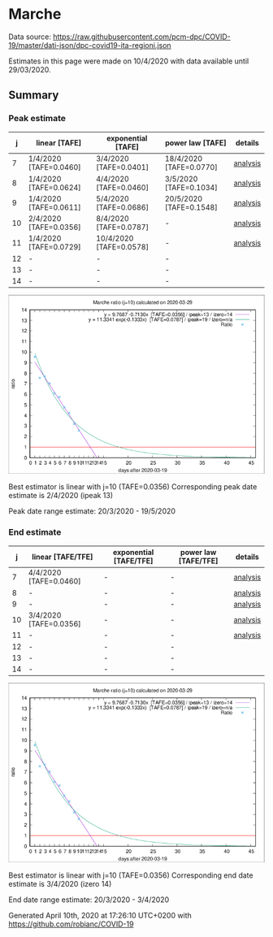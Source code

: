 # Marche


Data source: https://raw.githubusercontent.com/pcm-dpc/COVID-19/master/dati-json/dpc-covid19-ita-regioni.json

Estimates in this page were made on 10/4/2020 with data available until 29/03/2020.


## Summary 

### Peak estimate 
|j|linear [TAFE]|exponential [TAFE]|power law [TAFE]|details|
|---|----|-----------|---------|-------|
|7|1/4/2020 [TAFE=0.0460]|3/4/2020 [TAFE=0.0401]|18/4/2020 [TAFE=0.0770]|[analysis](COVID-19_marche_j7_2020-03-29.md)|
|8|1/4/2020 [TAFE=0.0624]|4/4/2020 [TAFE=0.0460]|3/5/2020 [TAFE=0.1034]|[analysis](COVID-19_marche_j8_2020-03-29.md)|
|9|1/4/2020 [TAFE=0.0611]|5/4/2020 [TAFE=0.0686]|20/5/2020 [TAFE=0.1548]|[analysis](COVID-19_marche_j9_2020-03-29.md)|
|10|2/4/2020 [TAFE=0.0356]|8/4/2020 [TAFE=0.0787]|-|[analysis](COVID-19_marche_j10_2020-03-29.md)|
|11|1/4/2020 [TAFE=0.0729]|10/4/2020 [TAFE=0.0578]|-|[analysis](COVID-19_marche_j11_2020-03-29.md)|
|12|-|-|-||
|13|-|-|-||
|14|-|-|-||

![best peak estimate](COVID-19_marche_j10_2020-03-29.png)

Best estimator is linear with j=10 (TAFE=0.0356)
Corresponding peak date estimate is 2/4/2020 (ipeak 13)


Peak date range estimate: 20/3/2020 - 19/5/2020

### End estimate 
|j|linear [TAFE/TFE]|exponential [TAFE/TFE]|power law [TAFE/TFE]|details|
|---|----|-----------|---------|-------|
|7|4/4/2020 [TAFE=0.0460]|-|-|[analysis](COVID-19_marche_j7_2020-03-29.md)|
|8|-|-|-|[analysis](COVID-19_marche_j8_2020-03-29.md)|
|9|-|-|-|[analysis](COVID-19_marche_j9_2020-03-29.md)|
|10|3/4/2020 [TAFE=0.0356]|-|-|[analysis](COVID-19_marche_j10_2020-03-29.md)|
|11|-|-|-|[analysis](COVID-19_marche_j11_2020-03-29.md)|
|12|-|-|-||
|13|-|-|-||
|14|-|-|-||

![best zero estimate](COVID-19_marche_j10_2020-03-29.png)

Best estimator is linear with j=10 (TAFE=0.0356)
Corresponding end date estimate is 3/4/2020 (izero 14)


End date range estimate: 20/3/2020 - 3/4/2020

Generated April 10th, 2020 at 17:26:10 UTC+0200 with https://github.com/robianc/COVID-19
